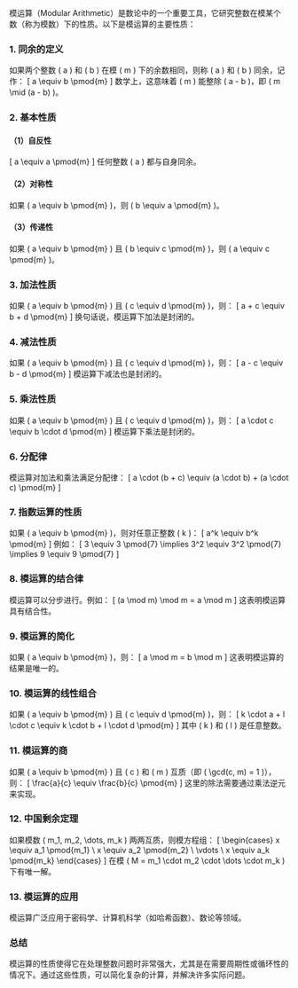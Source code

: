 模运算（Modular Arithmetic）是数论中的一个重要工具，它研究整数在模某个数（称为模数）下的性质。以下是模运算的主要性质：

### 1. **同余的定义**
如果两个整数 \( a \) 和 \( b \) 在模 \( m \) 下的余数相同，则称 \( a \) 和 \( b \) 同余，记作：
\[
a \equiv b \pmod{m}
\]
数学上，这意味着 \( m \) 能整除 \( a - b \)，即 \( m \mid (a - b) \)。

### 2. **基本性质**
#### （1）自反性
\[
a \equiv a \pmod{m}
\]
任何整数 \( a \) 都与自身同余。

#### （2）对称性
如果 \( a \equiv b \pmod{m} \)，则 \( b \equiv a \pmod{m} \)。

#### （3）传递性
如果 \( a \equiv b \pmod{m} \) 且 \( b \equiv c \pmod{m} \)，则 \( a \equiv c \pmod{m} \)。

### 3. **加法性质**
如果 \( a \equiv b \pmod{m} \) 且 \( c \equiv d \pmod{m} \)，则：
\[
a + c \equiv b + d \pmod{m}
\]
换句话说，模运算下加法是封闭的。

### 4. **减法性质**
如果 \( a \equiv b \pmod{m} \) 且 \( c \equiv d \pmod{m} \)，则：
\[
a - c \equiv b - d \pmod{m}
\]
模运算下减法也是封闭的。

### 5. **乘法性质**
如果 \( a \equiv b \pmod{m} \) 且 \( c \equiv d \pmod{m} \)，则：
\[
a \cdot c \equiv b \cdot d \pmod{m}
\]
模运算下乘法是封闭的。

### 6. **分配律**
模运算对加法和乘法满足分配律：
\[
a \cdot (b + c) \equiv (a \cdot b) + (a \cdot c) \pmod{m}
\]

### 7. **指数运算的性质**
如果 \( a \equiv b \pmod{m} \)，则对任意正整数 \( k \)：
\[
a^k \equiv b^k \pmod{m}
\]
例如：
\[
3 \equiv 3 \pmod{7} \implies 3^2 \equiv 3^2 \pmod{7} \implies 9 \equiv 9 \pmod{7}
\]

### 8. **模运算的结合律**
模运算可以分步进行。例如：
\[
(a \mod m) \mod m = a \mod m
\]
这表明模运算具有结合性。

### 9. **模运算的简化**
如果 \( a \equiv b \pmod{m} \)，则：
\[
a \mod m = b \mod m
\]
这表明模运算的结果是唯一的。

### 10. **模运算的线性组合**
如果 \( a \equiv b \pmod{m} \) 且 \( c \equiv d \pmod{m} \)，则：
\[
k \cdot a + l \cdot c \equiv k \cdot b + l \cdot d \pmod{m}
\]
其中 \( k \) 和 \( l \) 是任意整数。

### 11. **模运算的商**
如果 \( a \equiv b \pmod{m} \) 且 \( c \) 和 \( m \) 互质（即 \( \gcd(c, m) = 1 \)），则：
\[
\frac{a}{c} \equiv \frac{b}{c} \pmod{m}
\]
这里的除法需要通过乘法逆元来实现。

### 12. **中国剩余定理**
如果模数 \( m_1, m_2, \dots, m_k \) 两两互质，则模方程组：
\[
\begin{cases}
x \equiv a_1 \pmod{m_1} \\
x \equiv a_2 \pmod{m_2} \\
\vdots \\
x \equiv a_k \pmod{m_k}
\end{cases}
\]
在模 \( M = m_1 \cdot m_2 \cdot \dots \cdot m_k \) 下有唯一解。

### 13. **模运算的应用**
模运算广泛应用于密码学、计算机科学（如哈希函数）、数论等领域。

### 总结
模运算的性质使得它在处理整数问题时非常强大，尤其是在需要周期性或循环性的情况下。通过这些性质，可以简化复杂的计算，并解决许多实际问题。